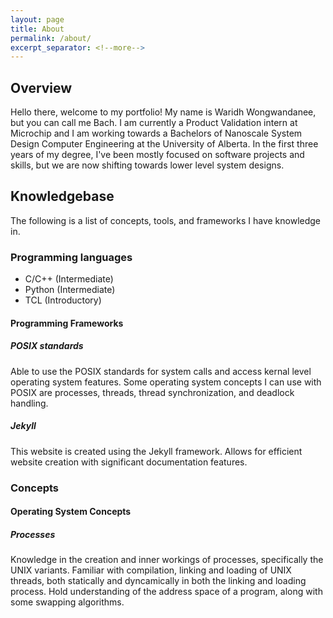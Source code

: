 ```yaml
---
layout: page
title: About
permalink: /about/
excerpt_separator: <!--more-->
---
```


## Overview

Hello there, welcome to my portfolio! My name is Waridh Wongwandanee, but you can call me Bach. I am currently a Product Validation intern at Microchip and I
am working towards a Bachelors of Nanoscale System Design Computer Engineering
at the University of Alberta. In the first three years of my degree, I've been
mostly focused on software projects and skills, but we are now shifting towards
lower level system designs.

## Knowledgebase

The following is a list of concepts, tools, and frameworks I have knowledge in.
<!--more-->

### Programming languages

- C/C++ (Intermediate)
- Python (Intermediate)
- TCL (Introductory)

#### Programming Frameworks

##### POSIX standards

Able to use the POSIX standards for system calls and access kernal level
operating system features. Some operating system concepts I can use with
POSIX are processes, threads, thread synchronization, and deadlock
handling.

##### Jekyll

This website is created using the Jekyll framework. Allows for efficient
website creation with significant documentation features.

### Concepts

#### Operating System Concepts

##### Processes

Knowledge in the creation and inner workings of processes, specifically the
UNIX variants. Familiar with compilation, linking and loading of UNIX threads,
both statically and dyncamically in both the linking and loading process. Hold
understanding of the address space of a program, along with some swapping
algorithms.

